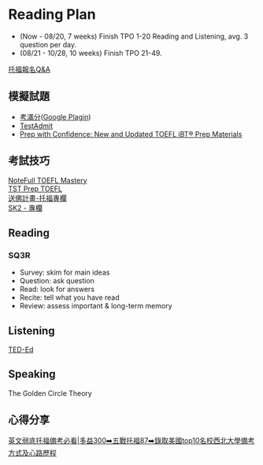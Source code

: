 # Reading Plan
- (Now   - 08/20, 7 weeks) Finish TPO 1-20 Reading and Listening, avg. 3 question per day.
- (08/21 - 10/28, 10 weeks) Finish TPO 21-49.

[托福報名Q&A](https://www.elite-center.com.tw/toefl-register.html)  
  
## 模擬試題
- [考滿分](https://toefl.kmf.com/)([Google Plagin](https://chrome.google.com/webstore/detail/kmf-unblock/jlbknbfjajehjmfjegefddgegipadonb?hl=zh-TW))   
- [TestAdmit](https://testadmit.com/toefl/)  
- [Prep with Confidence: New and Updated TOEFL iBT® Prep Materials](https://www.ets.org/toefl/ibt-enhancements/prep.html?utm_medium=soc&utm_source=Instagram_Organic&utm_campaign=OC001-FQ323&utm_content=SUSA_WW_writing_enhancement_test_prep_static_v1&utm_term=click_link)

## 考試技巧
[NoteFull TOEFL Mastery](https://www.youtube.com/@NoteFullTOEFLMastery/videos)  
[TST Prep TOEFL](https://www.youtube.com/@TSTPrep/videos)  
[送佛計畫-托福專欄](https://beattoefl.com/articles_toefl/)  
[SK2 - 專欄](http://sk2toefl.blogspot.com/p/rosa_20.html) 

## Reading
### SQ3R
- Survey: skim for main ideas
- Question: ask question
- Read: look for answers
- Recite: tell what you have read
- Review: assess important & long-term memory
  
## Listening 
[TED-Ed](https://ed.ted.com/lessons?direction=desc&sort=featured-position)

## Speaking
The Golden Circle Theory
  
## 心得分享 
[英文弱底托福備考必看|多益300➡️五戰托福87➡️錄取美國top10名校西北大學備考方式及心路歷程](https://www.youtube.com/watch?v=L22WnGtDXII)
